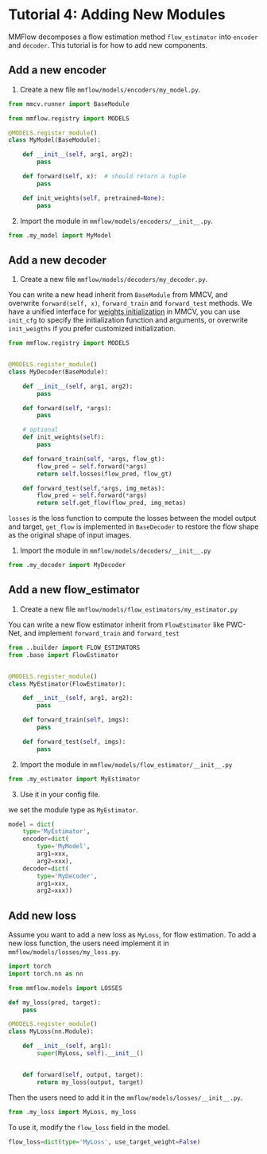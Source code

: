 # Tutorial 4: Adding New Modules

MMFlow decomposes a flow estimation method `flow_estimator` into `encoder` and `decoder`. This tutorial is for how to add new components.

## Add a new encoder

1. Create a new file `mmflow/models/encoders/my_model.py`.

```python
from mmcv.runner import BaseModule

from mmflow.registry import MODELS

@MODELS.register_module()
class MyModel(BaseModule):

    def __init__(self, arg1, arg2):
        pass

    def forward(self, x):  # should return a tuple
        pass

    def init_weights(self, pretrained=None):
        pass
```

2. Import the module in `mmflow/models/encoders/__init__.py`.

```python
from .my_model import MyModel
```

## Add a new decoder

1. Create a new file `mmflow/models/decoders/my_decoder.py`.

You can write a new head inherit from `BaseModule` from MMCV,
and overwrite `forward(self, x)`, `forward_train` and `forward_test` methods.
We have a unified interface for [weights initialization](https://mmcv.readthedocs.io/en/latest/understand_mmcv/cnn.html#weight-initialization) in MMCV,
you can use `init_cfg` to specify the initialization function and arguments,
or overwrite `init_weigths` if you prefer customized initialization.

```python
from mmflow.registry import MODELS


@MODELS.register_module()
class MyDecoder(BaseModule):

    def __init__(self, arg1, arg2):
        pass

    def forward(self, *args):
        pass

    # optional
    def init_weights(self):
        pass

    def forward_train(self, *args, flow_gt):
        flow_pred = self.forward(*args)
        return self.losses(flow_pred, flow_gt)

    def forward_test(self,*args, img_metas):
        flow_pred = self.forward(*args)
        return self.get_flow(flow_pred, img_metas)
```

`losses` is the loss function to compute the losses between the model output and target, `get_flow` is implemented in `BaseDecoder` to restore the flow shape as the original shape of input images.

1. Import the module in `mmflow/models/decoders/__init__.py`

```python
from .my_decoder import MyDecoder
```

## Add a new flow_estimator

1. Create a new file `mmflow/models/flow_estimators/my_estimator.py`

You can write a new flow estimator inherit from `FlowEstimator` like PWC-Net, and implement ``forward_train`` and ``forward_test``

```python
from ..builder import FLOW_ESTIMATORS
from .base import FlowEstimator


@MODELS.register_module()
class MyEstimator(FlowEstimator):

    def __init__(self, arg1, arg2):
        pass

    def forward_train(self, imgs):
        pass

    def forward_test(self, imgs):
        pass
```

2. Import the module in `mmflow/models/flow_estimator/__init__.py`

```python
from .my_estimator import MyEstimator
```

3. Use it in your config file.

we set the module type as `MyEstimator`.

```python
model = dict(
    type='MyEstimator',
    encoder=dict(
        type='MyModel',
        arg1=xxx,
        arg2=xxx),
    decoder=dict(
        type='MyDecoder',
        arg1=xxx,
        arg2=xxx))
```

## Add new loss

Assume you want to add a new loss as `MyLoss`, for flow estimation.
To add a new loss function, the users need implement it in `mmflow/models/losses/my_loss.py`.

```python
import torch
import torch.nn as nn

from mmflow.models import LOSSES

def my_loss(pred, target):
    pass

@MODELS.register_module()
class MyLoss(nn.Module):

    def __init__(self, arg1):
        super(MyLoss, self).__init__()


    def forward(self, output, target):
        return my_loss(output, target)
```

Then the users need to add it in the `mmflow/models/losses/__init__.py`.

```python
from .my_loss import MyLoss, my_loss

```

To use it, modify the `flow_loss` field in the model.

```python
flow_loss=dict(type='MyLoss', use_target_weight=False)
```

